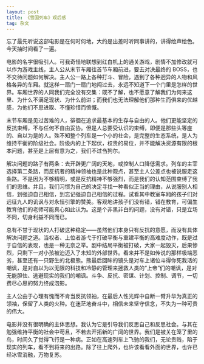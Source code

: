 ```yaml
---
layout: post
title: 《雪国列车》观后感
tag: 杂文
---
```


忘了最先听说这部电影是在何时何地，大约是出差时听同事讲的，讲得绘声绘色。今天抽时间看了一遍。

电影的名字很吸引人。可我奇怪地联想到红白机上的通关游戏，剧情不加修改就可以作为游戏主线，主人公从末节车厢往首节车厢前进，要去对决最终的 BOSS，也不交待问题如何解决。主人公一路上各种打斗、冒险，遇到了各种迥异的人物和风格各异的车厢。就这样一扇门一扇门地闯过去，永远不知道下一个门里是怎样的世界。车厢世界的人同我们完全没有交集：既不了解，也不愿意了解我们为何来这里、为什么不满足现状、为什么前进；而我们也无法理解他们那种生而俱来的优越感，为他们不思进取、不懂珍惜而愤慨。

末节车厢是见过苦难的人，徘徊在追求最基本的生存与自由的人。他们更能坚定的反抗束缚，不与任何不自由妥协。但是人总要受认识的束缚，即便是那些头等座的、自以为是的人。殊不知整个列车是一个小的社会，是完整的生态系统，是人为维持平衡的阶级社会。阶级内的上下起伏，权贵的易位，并不能解决资源有限的根本问题，甚至是上层有意为之，我们不过刍狗尔。

解决问题的路子有两条：去开辟更广阔的天地，或控制人口降低需求。列车的主宰选择第二条路，而反抗者的精神领袖也是此种观点，甚至主人公差点也被说服走这条路。不是因为不够精明，或是反抗精神不够强烈，而是我们的认知范围束缚了我们的思维。并且，我们习惯为自己的决定寻找一种看似正当的理由，从说服别人相信，到强迫自己相信，到忘记强迫自己相信的过程。试看其中教室车厢的孩子们对远征九人的讥讽与对永恒引擎的赞美。客观地讲孩子们没有错，错在教育，可偏生教育他们的老师可能真心如此认为。这是个非黑非白的问题，没有对错，只是立场不同，切身利益不同而已。

总有不甘于现状的人打破这种稳定——虽然他们本身只有反抗的意愿，而没有具体解决问题之道。当权者、上位者游弋于打破平衡与重建平衡的高难度动作，既是过于自信的表现，也是一种无奈之举。剧中结局平衡被打破，大家一起毁灭，后果惨烈，只剩下一对小孩被迫迈入了未知的外部世界。看来并不是如传说的那样极端恶劣，甚至还有一只野生的北极熊。熊最后回眸的镜头是对车上诸位斗得你死我活的嘲讽，是对自以为以无限的科技和冷静的管理来拯救人类的“上帝”们的嘲讽，是对无能胆怯、逃避现实的我们的嘲讽。斗争、反抗、密谋、计划、控制、调节，一切费尽心思的努力终成泡影。

主人公由于心理有愧而不肯当反抗领袖，在最后人性光辉中自断一臂升华为真正的领袖，保留了人类的火种。在迷茫地奋斗中，相信未来坚守信念，不失为一种可贵的伟大。

电影并没有很明确的主体思想。我认为它是引导我们反思自己和反思社会。与其在勉强维持平衡的社会中苟且，不若去开拓新的广阔的世界。我们是被关在笼了里的鸟，时间久了觉得飞行是一种病。正如在高速列车上飞驰的我们，无论贵贱，陷于现实的列车，看不到将来的出路。除了往上爬外，也许该看看外面的世界，也许已经冰雪消融，万物复苏。

